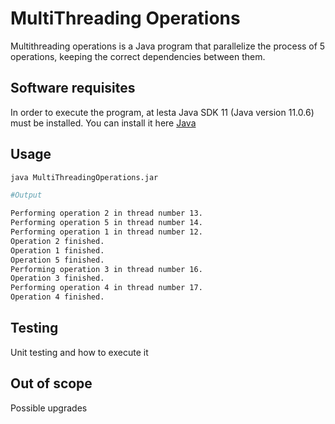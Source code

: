 # MultiThreading Operations

Multithreading operations is a Java program that parallelize the process of 5 operations, keeping the correct dependencies between them.

## Software requisites

In order to execute the program, at lesta Java SDK 11 (Java version 11.0.6) must be installed. You can install it here [Java](https://www.oracle.com/java/technologies/downloads/)

## Usage

```bash
java MultiThreadingOperations.jar

#Output

Performing operation 2 in thread number 13.
Performing operation 5 in thread number 14.
Performing operation 1 in thread number 12.
Operation 2 finished.
Operation 1 finished.
Operation 5 finished.
Performing operation 3 in thread number 16.
Operation 3 finished.
Performing operation 4 in thread number 17.
Operation 4 finished.

```

## Testing
Unit testing and how to execute it

## Out of scope
Possible upgrades
